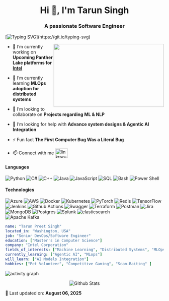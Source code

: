 <h1 align="center">Hi 👋, I'm Tarun Singh</h1>
<h3 align="center">A passionate Software Engineer</h3>

[![Typing SVG](https://readme-typing-svg.demolab.com?font=cursive&weight=400&size=20&pause=1000&color=000000&background=FFFFFF&center=true&width=800&separator=%3C&lines=Welcome+to+my+digital+workspace!%3CCode+is+the+tool;+Creativity+is+the+key.)](https://git.io/typing-svg)



<img src="https://user-images.githubusercontent.com/74038190/264141683-8aa99f6c-267d-4977-9cd3-1a4c11675863.gif" height="200" width="350" align="right">




- 🔭 I’m currently working on **Upcoming Panther Lake platforms for [Intel](https://www.intel.com/)**

- 🌱 I’m currently learning **MLOps adoption for distributed systems**

- 👯 I’m looking to collaborate on **Projects regarding ML & NLP**

- 🤝 I’m looking for help with **Advance system designs & Agentic AI Integration**

- ⚡ Fun fact **The First Computer Bug Was a Literal Bug**

- 📫 Connect with me <a href="https://linkedin.com/in/linktarun" target="blank"><img align="center" src="https://raw.githubusercontent.com/rahuldkjain/github-profile-readme-generator/master/src/images/icons/Social/linked-in-alt.svg" alt="linktarun" height="30" width="40" /></a>


#### Languages
![Python](https://img.shields.io/badge/-Python-000?&logo=Python) ![C#](https://img.shields.io/badge/-C%23-000?&logo=C) ![C++](https://img.shields.io/badge/-C++-000?&logo=c%2b%2b&logoColor=00599C) ![Java](https://img.shields.io/badge/-Java-000?&logo=Java&logoColor=007396) ![JavaScript](https://img.shields.io/badge/-JavaScript-000?&logo=JavaScript) ![SQL](https://img.shields.io/badge/-SQL-000?&logo=MySQL) ![Bash](https://img.shields.io/badge/-bash-000?&logo=gnu-bash) ![Power Shell](https://img.shields.io/badge/-powershell-000?&logo=PowerShell)

#### Technologies

![Azure](https://img.shields.io/badge/-Azure-000?&logo=microsoftazure) ![AWS](https://img.shields.io/badge/-AWS-000?&logo=Amazon-AWS&logoColor=F90) ![Docker](https://img.shields.io/badge/-Docker-000?&logo=Docker) ![Kubernetes](https://img.shields.io/badge/-Kubernetes-000?&logo=Kubernetes) ![PyTorch](https://img.shields.io/badge/-PyTorch-000?&logo=PyTorch) ![Redis](https://img.shields.io/badge/-Redis-000?&logo=Redis) ![TensorFlow](https://img.shields.io/badge/-TensorFlow-000?&logo=TensorFlow)
![Jenkins](https://img.shields.io/badge/-Jenkins-000?&logo=Jenkins) ![Github Actions](https://img.shields.io/badge/-Github_Actions-000?&logo=githubactions) ![Swagger](https://img.shields.io/badge/-Swagger-000?&logo=Swagger) ![Terraform](https://img.shields.io/badge/-Terraform-000?&logo=Terraform) ![Postman](https://img.shields.io/badge/-Postman-000?&logo=Postman)  ![Jira](https://img.shields.io/badge/-Jira-000?&logo=Jira) 
![MongoDB](https://img.shields.io/badge/-MongoDB-000?&logo=MongoDB) ![Postgres](https://img.shields.io/badge/-Postgres-000?&logo=postgresql) ![Splunk](https://img.shields.io/badge/-Splunk-000?&logo=Splunk) ![elasticsearch](https://img.shields.io/badge/-elasticsearch-000?&logo=elasticsearch)   
![Apache Kafka](https://img.shields.io/badge/Apache%20Kafka-000?&logo=apachekafka)



```yaml
name: "Tarun Preet Singh"
located_in: "Washington, USA"
job: "Senior DevOps/Software Engineer"
education: ["Master's in Computer Science"]
company: "Intel Corporation"
fields_of_interests: ["Machine Learning", "Distributed Systems", "MLOps", "Cloud", "DevOps", "System Design"]
currently_learning: ["Agentic AI", "MLops"]
will_learn: ["AI Models Integration"]
hobbies: ["Pet Volunteer", "Competitive Gaming", "Scam-Baiting" ]
```





![activity graph](https://github-readme-activity-graph.vercel.app/graph?username=tarunpre&theme=github-dark-dimmed&custom_title=Tarun's%20Activity%20Graph&hide_border=true)

<p align="center">
        <img src="https://raw.githubusercontent.com/mayhemantt/mayhemantt/Update/svg/Bottom.svg" alt="Github Stats" />
</p>


📅 Last updated on: <!--LAST_UPDATED-->**August 06, 2025**<!--/LAST_UPDATED-->
